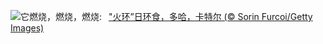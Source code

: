 ![](https://www.bing.com/th?id=OHR.RingEclipse_ZH-CN7063841581_UHD.jpg&w=1000)它燃烧，燃烧，燃烧:&nbsp;&ensp;["火环”日环食，多哈，卡特尔 (© Sorin Furcoi/Getty Images)](https://www.bing.com/th?id=OHR.RingEclipse_ZH-CN7063841581_UHD.jpg)
<br><br/>

